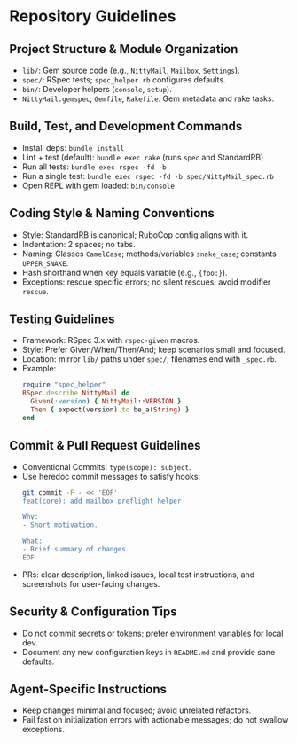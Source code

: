 # Repository Guidelines

## Project Structure & Module Organization
- `lib/`: Gem source code (e.g., `NittyMail`, `Mailbox`, `Settings`).
- `spec/`: RSpec tests; `spec_helper.rb` configures defaults.
- `bin/`: Developer helpers (`console`, `setup`).
- `NittyMail.gemspec`, `Gemfile`, `Rakefile`: Gem metadata and rake tasks.

## Build, Test, and Development Commands
- Install deps: `bundle install`
- Lint + test (default): `bundle exec rake` (runs `spec` and StandardRB)
- Run all tests: `bundle exec rspec -fd -b`
- Run a single test: `bundle exec rspec -fd -b spec/NittyMail_spec.rb`
- Open REPL with gem loaded: `bin/console`

## Coding Style & Naming Conventions
- Style: StandardRB is canonical; RuboCop config aligns with it.
- Indentation: 2 spaces; no tabs.
- Naming: Classes `CamelCase`; methods/variables `snake_case`; constants `UPPER_SNAKE`.
- Hash shorthand when key equals variable (e.g., `{foo:}`).
- Exceptions: rescue specific errors; no silent rescues; avoid modifier `rescue`.

## Testing Guidelines
- Framework: RSpec 3.x with `rspec-given` macros.
- Style: Prefer Given/When/Then/And; keep scenarios small and focused.
- Location: mirror `lib/` paths under `spec/`; filenames end with `_spec.rb`.
- Example:
  ```ruby
  require "spec_helper"
  RSpec.describe NittyMail do
    Given(:version) { NittyMail::VERSION }
    Then { expect(version).to be_a(String) }
  end
  ```

## Commit & Pull Request Guidelines
- Conventional Commits: `type(scope): subject`.
- Use heredoc commit messages to satisfy hooks:
  ```bash
  git commit -F - << 'EOF'
  feat(core): add mailbox preflight helper

  Why:
  - Short motivation.

  What:
  - Brief summary of changes.
  EOF
  ```
- PRs: clear description, linked issues, local test instructions, and screenshots for user-facing changes.

## Security & Configuration Tips
- Do not commit secrets or tokens; prefer environment variables for local dev.
- Document any new configuration keys in `README.md` and provide sane defaults.

## Agent-Specific Instructions
- Keep changes minimal and focused; avoid unrelated refactors.
- Fail fast on initialization errors with actionable messages; do not swallow exceptions.
